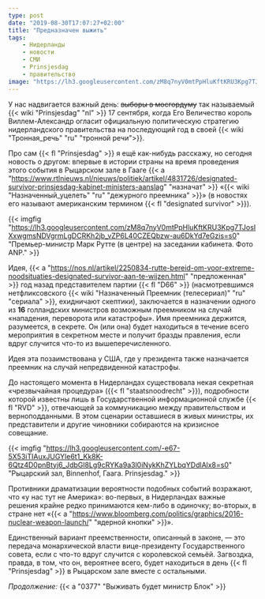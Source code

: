 ```yaml
---
type: post
date: "2019-08-30T17:07:27+02:00"
title: "Предназначен выжить"
tags:
    - Нидерланды
    - новости
    - СМИ
    - Prinsjesdag
    - правительство
image: "https://lh3.googleusercontent.com/zM8q7nyV0mtPpHluKftKRU3Kpg7TJosIXxwgmsNDVgrmLgDCRKh2jb_vZP6L40CZEQbzw-au6DkYd7eGzis=s0" 
---
```


У нас надвигается важный день: ~~выборы в мосгордуму~~ так называемый {{< wiki "Prinsjesdag" "nl" >}} 17 сентября, когда Его Величество король Виллем-Александр огласит официальную политическую стратегию нидерландского правительства на последующий год в своей {{< wiki "Тронная_речь" "ru" "тронной речи">}}.

Про сам {{< fl "Prinsjesdag" >}} я ещё как-нибудь расскажу, но сегодня новость о другом: впервые в истории страны на время проведения этого события в Рыцарском зале в Гааге {{< a "https://www.rtlnieuws.nl/nieuws/politiek/artikel/4831726/designated-survivor-prinsjesdag-kabinet-ministers-aanslag" "назначат" >}} «{{< wiki "Назначенный_уцелеть" "ru" "дежурного преемника" >}}» (в новостях его называют американским термином {{< fl "designated survivor" >}}).

<!--more-->

{{< imgfig "https://lh3.googleusercontent.com/zM8q7nyV0mtPpHluKftKRU3Kpg7TJosIXxwgmsNDVgrmLgDCRKh2jb_vZP6L40CZEQbzw-au6DkYd7eGzis=s0" "Премьер-министр Марк Рутте (в центре) на заседании кабинета. Фото ANP." >}}

Идея, {{< a "https://nos.nl/artikel/2250834-rutte-bereid-om-voor-extreme-noodsituaties-designated-survivor-aan-te-wijzen.html" "предложенная" >}} год назад представителем партии {{< fl "D66" >}} (насмотревшимся нетфликсовского {{< wiki "Назначенный Преемник (телесериал)" "ru" "сериала" >}}, ехидничают скептики), заключается в назначении одного из **16** голландских министров возможным преемником на случай «нападения, переворота или катастрофы». Имя преемника держится, разумеется, в секрете. Он (или она) будет находиться в течение всего мероприятия в секретном месте и получит бразды правления, если вдруг случится что-то из вышеперечисленного.

Идея эта позаимствована у США, где у президента также назначается преемник на случай непредвиденной катастрофы.

До настоящего момента в Нидерландах существовала некая секретная «чрезвычайная процедура» ({{< fl "staatsnoodrecht" >}}), подробности которой известны лишь в Государственной информационной службе {{< fl "RVD" >}}, отвечающей за коммуникацию между правительством и верноподданными. В этом сценарии оставшиеся в живых министры, их представители и другие чиновники собираются на кризисное совещание.

{{< imgfig "https://lh3.googleusercontent.com/-e67-5X53iTIAuxJUGYle6t1_Kk8K-6Qtz4D0pnBtyj6_JdbGl8Lg9cRYKa9a3l0iNykKhZYLbqYDdlAlx8=s0" "Рыцарский зал, Binnenhof, Гаага. Prinsjesdag." >}}

Противники драматизации вероятности подобных событий возражают, что «у нас тут не Америка»: во-первых, в Нидерландах важные решения крайне редко принимаются кем-либо в одиночку; во-вторых, в стране нет «{{< a "https://www.bloomberg.com/politics/graphics/2016-nuclear-weapon-launch/" "ядерной кнопки" >}}».

Единственный вариант преемственности, описанный в законе, — это передача монархической власти вице-президенту Государственного совета, если с что-то вдруг случится с королевской семьёй. Загвоздка, правда, в том, что он, вероятнее всего, будет находиться в день {{< fl "Prinsjesdag" >}} в Рыцарском зале вместе с остальными.

*Продолжение:* {{< a "0377" "Выживать будет министр Блок" >}}